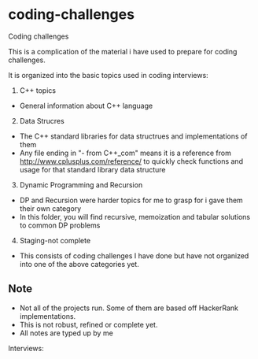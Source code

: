 # coding-challenges
Coding challenges

This is a complication of the material i have used to prepare for coding challenges.


It is organized into the basic topics used in coding interviews:
1. C++ topics
* General information about C++ language
2. Data Strucres
* The C++ standard libraries for data structrues and implementations of them
* Any file ending in "- from C++_com" means it is a reference from http://www.cplusplus.com/reference/ to quickly check functions and usage for that standard library data structure
3. Dynamic Programming and Recursion
* DP and Recursion were harder topics for me to grasp for i gave them their own category
* In this folder, you will find recursive, memoization and tabular solutions to common DP problems
4. Staging-not complete
* This consists of coding challenges I have done but have not organized into one of the above categories yet.


## Note
* Not all of the projects run. Some of them are based off HackerRank implementations.
* This is not robust, refined or complete yet. 
* All notes are typed up by me








Interviews:

